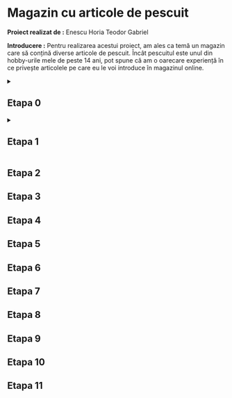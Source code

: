 # Magazin cu articole de pescuit

**Proiect realizat de :** Enescu Horia Teodor Gabriel

**Introducere :** Pentru realizarea acestui proiect, am ales ca temă un magazin care să conțină diverse articole de pescuit. Încât pescuitul este unul din hobby-urile mele de peste 14 ani, pot spune că am o oarecare experiență în ce privește articolele pe care eu le voi introduce în magazinul online.

 <details>
  
<summary>
  
## Etapa 0

</summary>

  Magazinul online propus de mine va avea atât momeli, cât și articole necesare pescuitului sportiv. Așadar, vor exista 2 categorii : momeli și produse. Din aceste categorii rezultă și subcategoriile care au legătură cu denumirea articolului și firma care l-a confecționat. De exemplu, pentru momeli (mămăligă,porumb,nadă,etc) iar pentru produse (undiță,mulinetă,momitor,plumb,cârlig,etc). Aceste articole vor apărea toate într-o pagină principală, unde va fi afișat și stocul curent al fiecărui articol în parte, precum și prețul și eficiența acestuia. Prin eficiență mă refer la recomandările producătorului în ce privește utilizarea articolului, întrucât fiecare produs în parte este fabricat cu un singur scop, există de exemplu mămăligi care pot fi utilizate la o singură specie de pește. Pagina principală va avea și o opțiune de filtrare a produselor, deoarece cumpărătorul își dorește să cumpere un anume articol și poate nu este interesat să vadă toate ofertele propuse de site-ul meu.

**Paginile vor fi următoarele :**

-> pagina principală, unde cumpărătorul poate vedea toate sugestiile și va putea filtra rezultatele. <br>
-> o pagină care să conțină articolele în urma filtrării.<br>
-> o pagină de creare a unui cont, cu nume și parolă.<br>
-> o pagină de logare într-un cont deja existent folosind nume și parolă.<br>
-> o pagină numită “Coș de cumpărături” unde cumpărătorul va putea plasa comanda. Tot acolo va exista și un istoric cu obiectele pe care acesta le-a cumpărat în trecut. Cumpărătorul nu va putea plasa o comandă dacă nu are un cont.

*Opțional, dacă îmi rămâne timp, doresc să fac și o pagină de feedback. Acolo cumpărătorul poate oferi feedback cu stele de la 1 la 5 pentru un anume articol.*

**Cuvinte cheie pentru pagina principală :**

undiță, lansetă, cârlig, nailon, momitor, plumb, opritor, mulinetă, scaun, umbrelă, suport, mămăligă, nadă, stoc, preț, eficiență, informații.

**Cuvinte cheie pentru pagina de creare cont :**

user, parolă, creare cont

**Cuvinte cheie pentru pagina de logare :**

user, parolă, login

**Cuvinte cheie pentru pagina care conține rezultatele filtrate :**

undiță, lansetă, cârlig, nailon, momitor, plumb, opritor, mulinetă, scaun, umbrelă, suport, mămăligă, nadă, stoc, preț, eficiență, informații

**Cuvinte cheie pentru pagina “Coș de cumpărături” :**

undiță, lansetă, cârlig, nailon, momitor, plumb, opritor, mulinetă, scaun, umbrelă, suport, mămăligă, nadă, istoric, livrare, dată livrare, preț, plasare comandă, preț, cumpărare, contul meu.

**Cuvinte cheie pentru pagina de feedback :**

undiță, lansetă, cârlig, nailon, momitor, plumb, opritor, mulinetă, scaun, umbrelă, suport, mămăligă, nadă, feedback, stele, mulțumit/nemulțumit.

**Site-uri similare :**

https://www.totalfishing.ro/

*Pro : Produsele sunt afișate într-un mod similar cu planul meu de implementare al proiectului. Fiecare produs are și stoc, preț și feedback. Are și opțiune de filtrare.*

*Contra : Pagina principală mi se pare că este mult prea încărcată, sunt adeptul unei implementări mai simple.*

https://marelepescar.ro/

*Pro : Îmi place sistemul de filtrare propus de acest site, se aseamănă cu cel la care mă gandesc și eu.*

*Contra : La fel ca la site-ul anterior, sunt prea multe informații, iar pentru a ajunge la recomandări trebuie dat scroll.*

https://www.fishingmall.ro/

*Pro : Este un site simplist, și după mine chiar eficient și atrăgător, personal așa văd și implementarea site-ului meu.*

*Contra : Site-ul este în doar 2 culori, alb și albastru, iar eu personal doresc un site în mai multe culori, să fie mai modern.*

https://fisela.ro/

*Pro : site realizat în 4 culori, ceea ce îl face din punctul meu de vedere modern și atrăgător. Mai mult decât atât, site-ul conține opțiune de autentificare/logare, precum și un Coș de cumpărături, dorite de mine în implementarea proiectului.*

*Contra : Nu îmi place bara neagră de informații, e mult prea mare. De asemenea, sugestiile le-aș insera în partea dreaptă a paginii, nu în mijlocul acesteia.*

</details>

<details>
 <summary>
  
## Etapa 1
</summary>  

</details>

## Etapa 2

## Etapa 3

## Etapa 4

## Etapa 5

## Etapa 6

## Etapa 7

## Etapa 8

## Etapa 9

## Etapa 10

## Etapa 11
